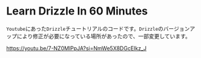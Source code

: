 # Learn Drizzle In 60 Minutes
`Youtube`にあった`Drizzle`チュートリアルのコードです。`Drizzle`のバージョンアップにより修正が必要になっている場所があったので、一部変更しています。

https://youtu.be/7-NZ0MlPpJA?si=NmWe5X8DGcEIkz_J